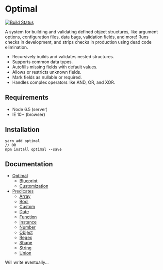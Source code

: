# Optimal

[![Build Status](https://travis-ci.org/milesj/optimal.svg?branch=master)](https://travis-ci.org/milesj/optimal)

A system for building and validating defined object structures, like argument options, configuration
files, data bags, validation fields, and more! Runs checks in development, and strips checks in
production using dead code elimination.

- Recursively builds and validates nested structures.
- Supports common data types.
- Autofills missing fields with default values.
- Allows or restricts unknown fields.
- Mark fields as nullable or required.
- Handles complex operators like AND, OR, and XOR.

## Requirements

- Node 6.5 (server)
- IE 10+ (browser)

## Installation

```
yarn add optimal
// OR
npm install optimal --save
```

## Documentation

- [Optimal](#optimal)
  - [Blueprint](#blueprint)
  - [Customization](#customization)
- [Predicates](#predicates)
  - [Array](#array)
  - [Bool](#bool)
  - [Custom](#custom)
  - [Date](#date)
  - [Function](#func)
  - [Instance](#instance)
  - [Number](#number)
  - [Object](#object)
  - [Regex](#regex)
  - [Shape](#shape)
  - [String](#string)
  - [Union](#union)

Will write eventually...
